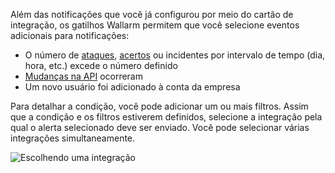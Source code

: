 Além das notificações que você já configurou por meio do cartão de integração, os gatilhos Wallarm permitem que você selecione eventos adicionais para notificações:

* O número de [ataques](../../../glossary-en.md#attack), [acertos](../../../glossary-en.md#hit) ou incidentes por intervalo de tempo (dia, hora, etc.) excede o número definido
* [Mudanças na API](../../../api-discovery/overview.md#tracking-changes-in-api) ocorreram
* Um novo usuário foi adicionado à conta da empresa

Para detalhar a condição, você pode adicionar um ou mais filtros. Assim que a condição e os filtros estiverem definidos, selecione a integração pela qual o alerta selecionado deve ser enviado. Você pode selecionar várias integrações simultaneamente.

![Escolhendo uma integração](../../../images/user-guides/triggers/select-integration.png)